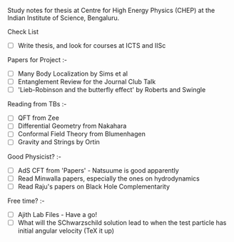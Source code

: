 Study notes for thesis at Centre for High Energy Physics (CHEP) at the Indian Institute of Science, Bengaluru.

Check List

- [ ] Write thesis, and look for courses at ICTS and IISc

Papers for Project :-

- [ ] Many Body Localization by Sims et al
- [ ] Entanglement Review for the Journal Club Talk
- [ ] 'Lieb-Robinson and the butterfly effect' by Roberts and Swingle

Reading from TBs :-

- [ ] QFT from Zee
- [ ] Differential Geometry from Nakahara
- [ ] Conformal Field Theory from Blumenhagen
- [ ] Gravity and Strings by Ortin

Good Physicist? :-

- [ ] AdS CFT from 'Papers' - Natsuume is good apparently
- [ ] Read Minwalla papers, especially the ones on hydrodynamics
- [ ] Read Raju's papers on Black Hole Complementarity

Free time? :-
- [ ] Ajith Lab Files - Have a go!
- [ ] What will the SChwarzschild solution lead to when the test particle has initial angular velocity (TeX it up) 